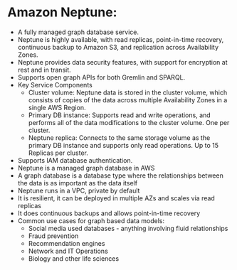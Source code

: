# Amazon Neptune:
- A fully managed graph database service.
- Neptune is highly available, with read replicas, point-in-time recovery, continuous backup to Amazon S3, and replication across Availability Zones. 
- Neptune provides data security features, with support for encryption at rest and in transit. 
- Supports open graph APIs for both Gremlin and SPARQL.
- Key Service Components
	- Cluster volume: Neptune data is stored in the cluster volume, which consists of copies of the data across multiple Availability Zones in a single AWS Region. 
	- Primary DB instance: Supports read and write operations, and performs all of the data modifications to the cluster volume. One per cluster.
	- Neptune replica: Connects to the same storage volume as the primary DB instance and supports only read operations. Up to 15 Replicas per cluster.
- Supports IAM database authentication.
- Neptune is a managed graph database in AWS
- A graph database is a database type where the relationships between the data is as important as the data itself
- Neptune runs in a VPC, private by default
- It is resilient, it can be deployed in multiple AZs and scales via read replicas
- It does continuous backups and allows point-in-time recovery
- Common use cases for graph based data models:
    - Social media used databases - anything involving fluid relationships
    - Fraud prevention
    - Recommendation engines
    - Network and IT Operations
    - Biology and other life sciences